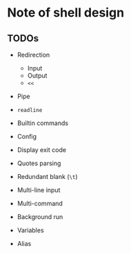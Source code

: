 # Note of shell design


## TODOs

- Redirection
    - Input
    - Output
    - `<<`

- Pipe

- `readline`

- Builtin commands

- Config

- Display exit code

- Quotes parsing

- Redundant blank (`\t`)

- Multi-line input

- Multi-command

- Background run

- Variables

- Alias


